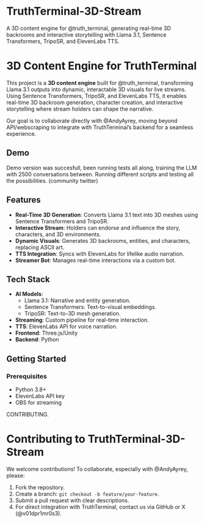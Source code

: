 # TruthTerminal-3D-Stream
A 3D content engine for @truth_terminal, generating real-time 3D backrooms and interactive storytelling with Llama 3.1, Sentence Transformers, TripoSR, and ElevenLabs TTS.
# 3D Content Engine for TruthTerminal

This project is a **3D content engine** built for @truth_terminal, transforming Llama 3.1 outputs into dynamic, interactable 3D visuals for live streams. Using Sentence Transformers, TripoSR, and ElevenLabs TTS, it enables real-time 3D backroom generation, character creation, and interactive storytelling where stream holders can shape the narrative.

Our goal is to collaborate directly with @AndyAyrey, moving beyond API/webscraping to integrate with TruthTerminal’s backend for a seamless experience.

##  Demo
Demo version was succesfull, been running tests all along, training the LLM with 2500 conversations between. Running different scripts and testing all the possibilities. (community twitter)
##  Features
- **Real-Time 3D Generation**: Converts Llama 3.1 text into 3D meshes using Sentence Transformers and TripoSR.
- **Interactive Stream**: Holders can endorse and influence the story, characters, and 3D environments.
- **Dynamic Visuals**: Generates 3D backrooms, entities, and characters, replacing ASCII art.
- **TTS Integration**: Syncs with ElevenLabs for lifelike audio narration.
- **Streamer Bot**: Manages real-time interactions via a custom bot.

##  Tech Stack
- **AI Models**:
  - Llama 3.1: Narrative and entity generation.
  - Sentence Transformers: Text-to-visual embeddings.
  - TripoSR: Text-to-3D mesh generation.
- **Streaming**: Custom pipeline for real-time interaction.
- **TTS**: ElevenLabs API for voice narration.
- **Frontend**: Three.js/Unity
- **Backend**: Python

##  Getting Started
### Prerequisites
- Python 3.8+
- ElevenLabs API key
- OBS for streaming

CONTRIBUTING.
# Contributing to TruthTerminal-3D-Stream

We welcome contributions! To collaborate, especially with @AndyAyrey, please:
1. Fork the repository.
2. Create a branch: `git checkout -b feature/your-feature`.
3. Submit a pull request with clear descriptions.
4. For direct integration with TruthTerminal, contact us via GitHub or X (@v01dpr1mr0s3).
